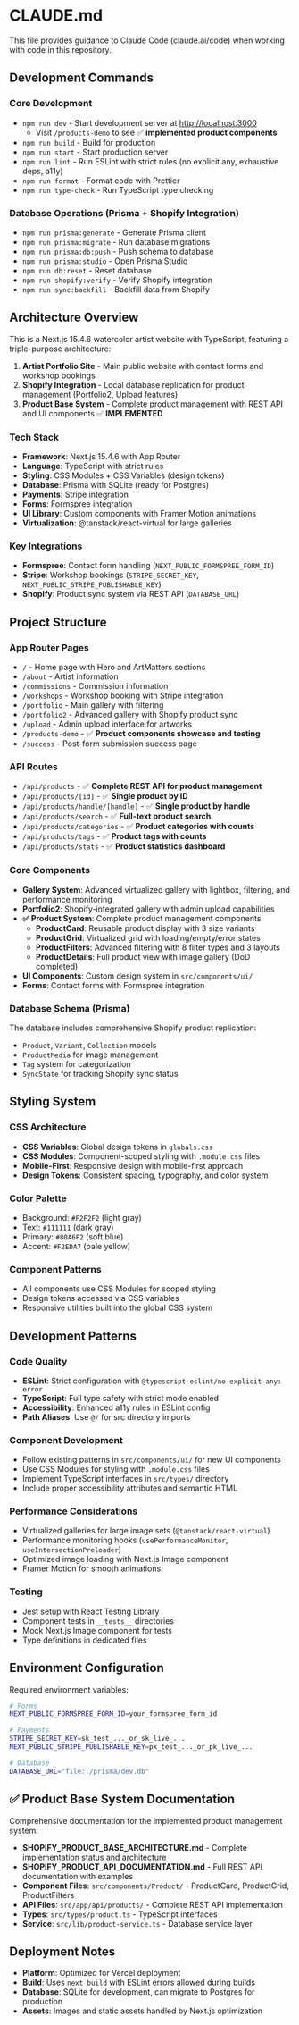 # CLAUDE.md

This file provides guidance to Claude Code (claude.ai/code) when working with code in this repository.

## Development Commands

### Core Development

- `npm run dev` - Start development server at <http://localhost:3000>
  - Visit `/products-demo` to see ✅ **implemented product components**
- `npm run build` - Build for production
- `npm run start` - Start production server
- `npm run lint` - Run ESLint with strict rules (no explicit any, exhaustive deps, a11y)
- `npm run format` - Format code with Prettier
- `npm run type-check` - Run TypeScript type checking

### Database Operations (Prisma + Shopify Integration)

- `npm run prisma:generate` - Generate Prisma client
- `npm run prisma:migrate` - Run database migrations
- `npm run prisma:db:push` - Push schema to database
- `npm run prisma:studio` - Open Prisma Studio
- `npm run db:reset` - Reset database
- `npm run shopify:verify` - Verify Shopify integration
- `npm run sync:backfill` - Backfill data from Shopify

## Architecture Overview

This is a Next.js 15.4.6 watercolor artist website with TypeScript, featuring a triple-purpose architecture:
1. **Artist Portfolio Site** - Main public website with contact forms and workshop bookings
2. **Shopify Integration** - Local database replication for product management (Portfolio2, Upload features)
3. **Product Base System** - Complete product management with REST API and UI components ✅ **IMPLEMENTED**

### Tech Stack

- **Framework**: Next.js 15.4.6 with App Router
- **Language**: TypeScript with strict rules
- **Styling**: CSS Modules + CSS Variables (design tokens)
- **Database**: Prisma with SQLite (ready for Postgres)
- **Payments**: Stripe integration
- **Forms**: Formspree integration
- **UI Library**: Custom components with Framer Motion animations
- **Virtualization**: @tanstack/react-virtual for large galleries

### Key Integrations

- **Formspree**: Contact form handling (`NEXT_PUBLIC_FORMSPREE_FORM_ID`)
- **Stripe**: Workshop bookings (`STRIPE_SECRET_KEY`, `NEXT_PUBLIC_STRIPE_PUBLISHABLE_KEY`)
- **Shopify**: Product sync system via REST API (`DATABASE_URL`)

## Project Structure

### App Router Pages

- `/` - Home page with Hero and ArtMatters sections
- `/about` - Artist information
- `/commissions` - Commission information
- `/workshops` - Workshop booking with Stripe integration
- `/portfolio` - Main gallery with filtering
- `/portfolio2` - Advanced gallery with Shopify product sync
- `/upload` - Admin upload interface for artworks
- `/products-demo` - ✅ **Product components showcase and testing** 
- `/success` - Post-form submission success page

### API Routes

- `/api/products` - ✅ **Complete REST API for product management**
- `/api/products/[id]` - ✅ **Single product by ID**
- `/api/products/handle/[handle]` - ✅ **Single product by handle**
- `/api/products/search` - ✅ **Full-text product search**
- `/api/products/categories` - ✅ **Product categories with counts**
- `/api/products/tags` - ✅ **Product tags with counts**
- `/api/products/stats` - ✅ **Product statistics dashboard**

### Core Components

- **Gallery System**: Advanced virtualized gallery with lightbox, filtering, and performance monitoring
- **Portfolio2**: Shopify-integrated gallery with admin upload capabilities
- **✅ Product System**: Complete product management components
  - **ProductCard**: Reusable product display with 3 size variants
  - **ProductGrid**: Virtualized grid with loading/empty/error states  
  - **ProductFilters**: Advanced filtering with 8 filter types and 3 layouts
  - **ProductDetails**: Full product view with image gallery (DoD completed)
- **UI Components**: Custom design system in `src/components/ui/`
- **Forms**: Contact forms with Formspree integration

### Database Schema (Prisma)

The database includes comprehensive Shopify product replication:

- `Product`, `Variant`, `Collection` models
- `ProductMedia` for image management
- `Tag` system for categorization
- `SyncState` for tracking Shopify sync status

## Styling System

### CSS Architecture

- **CSS Variables**: Global design tokens in `globals.css`
- **CSS Modules**: Component-scoped styling with `.module.css` files
- **Mobile-First**: Responsive design with mobile-first approach
- **Design Tokens**: Consistent spacing, typography, and color system

### Color Palette

- Background: `#F2F2F2` (light gray)
- Text: `#111111` (dark gray)  
- Primary: `#80A6F2` (soft blue)
- Accent: `#F2EDA7` (pale yellow)

### Component Patterns

- All components use CSS Modules for scoped styling
- Design tokens accessed via CSS variables
- Responsive utilities built into the global CSS system

## Development Patterns

### Code Quality

- **ESLint**: Strict configuration with `@typescript-eslint/no-explicit-any: error`
- **TypeScript**: Full type safety with strict mode enabled
- **Accessibility**: Enhanced a11y rules in ESLint config
- **Path Aliases**: Use `@/` for src directory imports

### Component Development

- Follow existing patterns in `src/components/ui/` for new UI components
- Use CSS Modules for styling with `.module.css` files
- Implement TypeScript interfaces in `src/types/` directory
- Include proper accessibility attributes and semantic HTML

### Performance Considerations

- Virtualized galleries for large image sets (`@tanstack/react-virtual`)
- Performance monitoring hooks (`usePerformanceMonitor`, `useIntersectionPreloader`)
- Optimized image loading with Next.js Image component
- Framer Motion for smooth animations

### Testing

- Jest setup with React Testing Library
- Component tests in `__tests__` directories
- Mock Next.js Image component for tests
- Type definitions in dedicated files

## Environment Configuration

Required environment variables:

```bash
# Forms
NEXT_PUBLIC_FORMSPREE_FORM_ID=your_formspree_form_id

# Payments  
STRIPE_SECRET_KEY=sk_test_..._or_sk_live_...
NEXT_PUBLIC_STRIPE_PUBLISHABLE_KEY=pk_test_..._or_pk_live_...

# Database
DATABASE_URL="file:./prisma/dev.db"
```

## ✅ Product Base System Documentation

Comprehensive documentation for the implemented product management system:

- **SHOPIFY_PRODUCT_BASE_ARCHITECTURE.md** - Complete implementation status and architecture
- **SHOPIFY_PRODUCT_API_DOCUMENTATION.md** - Full REST API documentation with examples
- **Component Files**: `src/components/Product/` - ProductCard, ProductGrid, ProductFilters
- **API Files**: `src/app/api/products/` - Complete REST API implementation  
- **Types**: `src/types/product.ts` - TypeScript interfaces
- **Service**: `src/lib/product-service.ts` - Database service layer

## Deployment Notes

- **Platform**: Optimized for Vercel deployment
- **Build**: Uses `next build` with ESLint errors allowed during builds
- **Database**: SQLite for development, can migrate to Postgres for production
- **Assets**: Images and static assets handled by Next.js optimization
